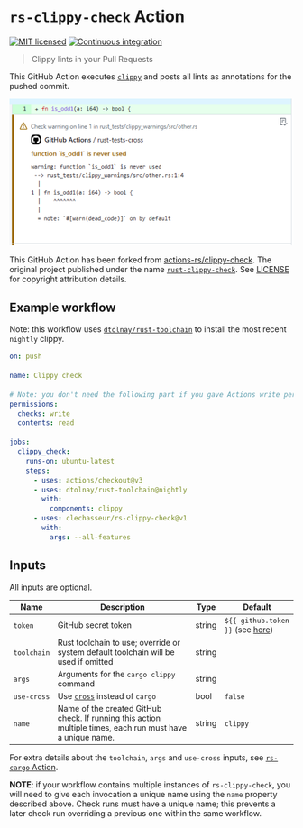 # `rs-clippy-check` Action

[![MIT licensed](https://img.shields.io/badge/license-MIT-blue.svg)](LICENSE)
[![Continuous integration](https://github.com/clechasseur/rs-clippy-check/actions/workflows/ci.yml/badge.svg?branch=main&event=push)](https://github.com/clechasseur/rs-clippy-check/actions/workflows/ci.yml)

> Clippy lints in your Pull Requests

This GitHub Action executes [`clippy`](https://github.com/rust-lang/rust-clippy)
and posts all lints as annotations for the pushed commit.

![Screenshot of a clippy warning displayed in the commit interface of GitHub](./.github/screenshot.png)

This GitHub Action has been forked from [actions-rs/clippy-check](https://github.com/actions-rs/clippy-check). The original project published under the name [`rust-clippy-check`](https://github.com/marketplace/actions/rust-clippy-check). See [LICENSE](LICENSE) for copyright attribution details.

## Example workflow

Note: this workflow uses [`dtolnay/rust-toolchain`](https://github.com/dtolnay/rust-toolchain) to install the most recent `nightly` clippy.

```yaml
on: push

name: Clippy check

# Note: you don't need the following part if you gave Actions write permissions in your repository Settings
permissions:
  checks: write
  contents: read

jobs:
  clippy_check:
    runs-on: ubuntu-latest
    steps:
      - uses: actions/checkout@v3
      - uses: dtolnay/rust-toolchain@nightly
        with:
          components: clippy
      - uses: clechasseur/rs-clippy-check@v1
        with:
          args: --all-features
```

## Inputs

All inputs are optional.

| Name | Description | Type | Default |
| --- | --- | --- | --- |
| `token` | GitHub secret token | string | `${{ github.token }}` (see [here](https://docs.github.com/en/actions/security-guides/automatic-token-authentication#using-the-github_token-in-a-workflow)) |
| `toolchain` | Rust toolchain to use; override or system default toolchain will be used if omitted | string |         |
| `args` | Arguments for the `cargo clippy` command | string |         |
| `use-cross` | Use [`cross`](https://github.com/cross-rs/cross) instead of `cargo` | bool | `false` |
| `name` | Name of the created GitHub check. If running this action multiple times, each run must have a unique name. | string | `clippy` |

For extra details about the `toolchain`, `args` and `use-cross` inputs, see [`rs-cargo` Action](https://github.com/clechasseur/rs-cargo#inputs).

**NOTE**: if your workflow contains multiple instances of `rs-clippy-check`, you will need to give each invocation a unique name using the `name` property described above. Check runs must have a unique name; this prevents a later check run overriding a previous one within the same workflow.
